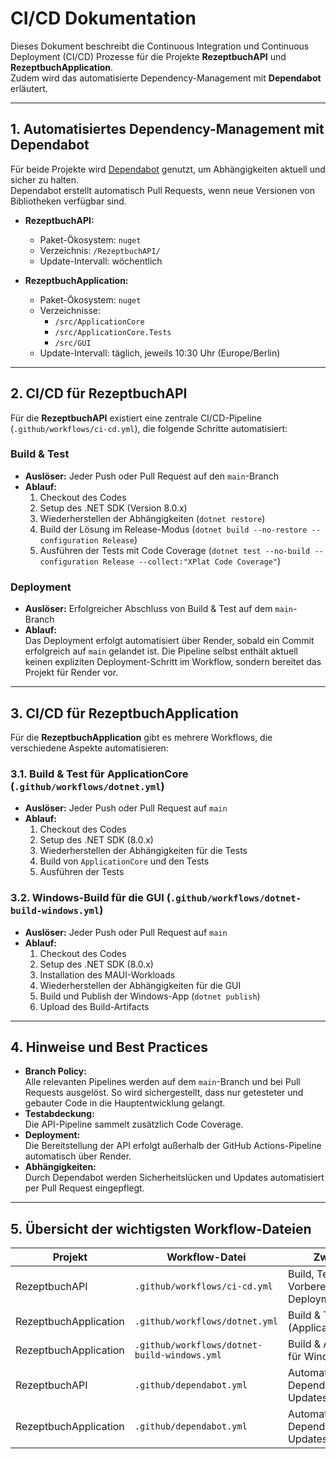 # CI/CD Dokumentation

Dieses Dokument beschreibt die Continuous Integration und Continuous Deployment (CI/CD) Prozesse für die Projekte **RezeptbuchAPI** und **RezeptbuchApplication**.  
Zudem wird das automatisierte Dependency-Management mit **Dependabot** erläutert.

---

## 1. Automatisiertes Dependency-Management mit Dependabot

Für beide Projekte wird [Dependabot](https://docs.github.com/de/code-security/supply-chain-security/keeping-your-dependencies-updated-automatically/about-dependabot-version-updates) genutzt, um Abhängigkeiten aktuell und sicher zu halten.  
Dependabot erstellt automatisch Pull Requests, wenn neue Versionen von Bibliotheken verfügbar sind.

- **RezeptbuchAPI:**  
  - Paket-Ökosystem: `nuget`  
  - Verzeichnis: `/RezeptbuchAPI/`  
  - Update-Intervall: wöchentlich

- **RezeptbuchApplication:**  
  - Paket-Ökosystem: `nuget`  
  - Verzeichnisse:  
    - `/src/ApplicationCore`  
    - `/src/ApplicationCore.Tests`  
    - `/src/GUI`  
  - Update-Intervall: täglich, jeweils 10:30 Uhr (Europe/Berlin)

---

## 2. CI/CD für RezeptbuchAPI

Für die **RezeptbuchAPI** existiert eine zentrale CI/CD-Pipeline (`.github/workflows/ci-cd.yml`), die folgende Schritte automatisiert:

### Build & Test

- **Auslöser:** Jeder Push oder Pull Request auf den `main`-Branch
- **Ablauf:**
  1. Checkout des Codes
  2. Setup des .NET SDK (Version 8.0.x)
  3. Wiederherstellen der Abhängigkeiten (`dotnet restore`)
  4. Build der Lösung im Release-Modus (`dotnet build --no-restore --configuration Release`)
  5. Ausführen der Tests mit Code Coverage (`dotnet test --no-build --configuration Release --collect:"XPlat Code Coverage"`)

### Deployment

- **Auslöser:** Erfolgreicher Abschluss von Build & Test auf dem `main`-Branch
- **Ablauf:**  
  Das Deployment erfolgt automatisiert über Render, sobald ein Commit erfolgreich auf `main` gelandet ist. Die Pipeline selbst enthält aktuell keinen expliziten Deployment-Schritt im Workflow, sondern bereitet das Projekt für Render vor.

---

## 3. CI/CD für RezeptbuchApplication

Für die **RezeptbuchApplication** gibt es mehrere Workflows, die verschiedene Aspekte automatisieren:

### 3.1. Build & Test für ApplicationCore (`.github/workflows/dotnet.yml`)

- **Auslöser:** Jeder Push oder Pull Request auf `main`
- **Ablauf:**
  1. Checkout des Codes
  2. Setup des .NET SDK (8.0.x)
  3. Wiederherstellen der Abhängigkeiten für die Tests
  4. Build von `ApplicationCore` und den Tests
  5. Ausführen der Tests

### 3.2. Windows-Build für die GUI (`.github/workflows/dotnet-build-windows.yml`)

- **Auslöser:** Jeder Push oder Pull Request auf `main`
- **Ablauf:**
  1. Checkout des Codes
  2. Setup des .NET SDK (8.0.x)
  3. Installation des MAUI-Workloads
  4. Wiederherstellen der Abhängigkeiten für die GUI
  5. Build und Publish der Windows-App (`dotnet publish`)
  6. Upload des Build-Artifacts

---

## 4. Hinweise und Best Practices

- **Branch Policy:**  
  Alle relevanten Pipelines werden auf dem `main`-Branch und bei Pull Requests ausgelöst. So wird sichergestellt, dass nur getesteter und gebauter Code in die Hauptentwicklung gelangt.
- **Testabdeckung:**  
  Die API-Pipeline sammelt zusätzlich Code Coverage.
- **Deployment:**  
  Die Bereitstellung der API erfolgt außerhalb der GitHub Actions-Pipeline automatisch über Render.
- **Abhängigkeiten:**  
  Durch Dependabot werden Sicherheitslücken und Updates automatisiert per Pull Request eingepflegt.

---

## 5. Übersicht der wichtigsten Workflow-Dateien

| Projekt                 | Workflow-Datei                              | Zweck                      |
|-------------------------|---------------------------------------------|----------------------------|
| RezeptbuchAPI           | `.github/workflows/ci-cd.yml`               | Build, Test, Vorbereitung Deployment |
| RezeptbuchApplication   | `.github/workflows/dotnet.yml`              | Build & Test (ApplicationCore) |
| RezeptbuchApplication   | `.github/workflows/dotnet-build-windows.yml`| Build & Artifact für Windows GUI |
| RezeptbuchAPI           | `.github/dependabot.yml`                    | Automatische Dependency-Updates |
| RezeptbuchApplication   | `.github/dependabot.yml`                    | Automatische Dependency-Updates |
